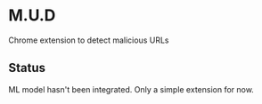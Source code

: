 # M.U.D
Chrome extension to detect malicious URLs

## Status
ML model hasn't been integrated. Only a simple extension for now.
